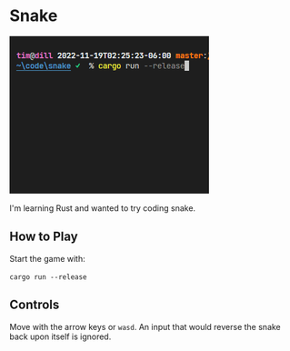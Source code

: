 # Snake

![demo](docs/demo.gif)

I'm learning Rust and wanted to try coding snake.

## How to Play

Start the game with:

`cargo run --release`

## Controls

Move with the arrow keys or `wasd`. An input that would reverse the snake back upon itself is
ignored.
